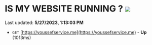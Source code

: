 # IS MY WEBSITE RUNNING ? [![](https://img.shields.io/static/v1?label=Sponsor&message=%E2%9D%A4&logo=GitHub&color=%23fe8e86)](https://github.com/sponsors/<username>)

Last updated: **5/27/2023, 1:13:03 PM**

- `GET` [https://youssefservice.me](https://youssefservice.me) - **Up** (1013ms)
